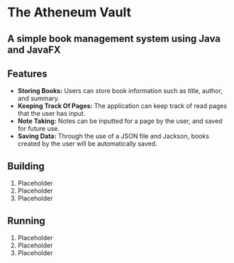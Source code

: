 # The Atheneum Vault
## A simple book management system using Java and JavaFX

## Features
- **Storing Books:** Users can store book information such as title, author, and summary.
- **Keeping Track Of Pages:** The application can keep track of read pages that the user has input.
- **Note Taking:** Notes can be inputted for a page by the user, and saved for future use.
- **Saving Data:** Through the use of a JSON file and Jackson, books created by the user will be automatically saved.

## Building
1. Placeholder
2. Placeholder
3. Placeholder

## Running
1. Placeholder
2. Placeholder
3. Placeholder
